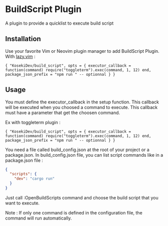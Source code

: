 # BuildScript Plugin

A plugin to provide a quicklist to execute build script

## Installation

Use your favorite Vim or Neovim plugin manager to add BuildScript Plugin.
With [lazy.vim](https://github.com/folke/lazy.nvim) :

`{
    "KosekiDev/build_script",
    opts = {
        executor_callback = function(command)
		    require("toggleterm").exec(command, 1, 12)
        end,
        package_json_prefix = "npm run " -- optionnal
    }
}`

## Usage

You must define the executor_callback in the setup function.
This callback will be executed when you choosed a command to execute.
This callback must have a parameter that get the choosen command.

Ex with toggleterm plugin :

`{
    "KosekiDev/build_script",
    opts = {
        executor_callback = function(command)
		    require("toggleterm").exec(command, 1, 12)
        end,
        package_json_prefix = "npm run " -- optionnal
    }
}`

You need a file called build_config.json at the root of your project or a package.json.
In build_config.json file, you can list script commands like in a package.json file :

```json
{
  "scripts": {
    "dev": "cargo run"
  }
}
```

Just call :OpenBuildScripts command and choose the build script that you want to execute.

Note : If only one command is defined in the configuration file, the command will run automatically.
